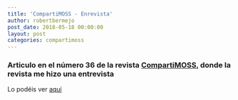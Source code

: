 ```yaml
---
title: 'CompartiMOSS - Enrevista'
author: robertbermejo
post_date: 2018-05-18 00:00:00
layout: post
categories: compartimoss
---
```


### Articulo en el número 36 de la revista [CompartiMOSS](http://www.compartimoss.com/revistas/numero-36)<!--break-->, donde la revista me hizo una entrevista
Lo podéis ver [aquí](http://www.compartimoss.com/revistas/numero-36/entrevista-a-robert-bermejo)
